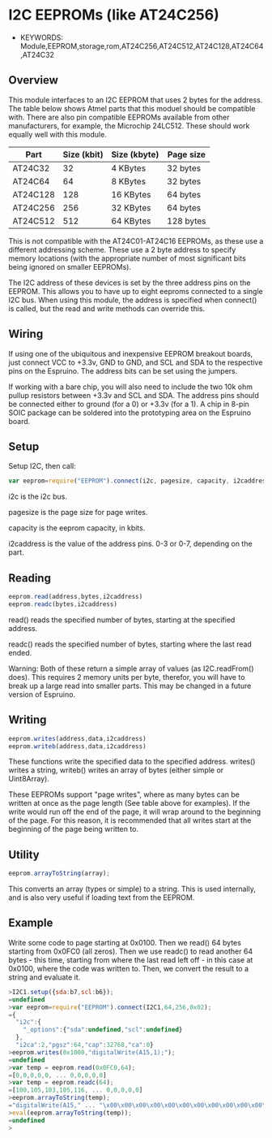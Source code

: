   <!--- Copyright (c) 2014 Spence Konde. See the file LICENSE for copying permission. -->
  I2C EEPROMs (like AT24C256)
  =====================

  * KEYWORDS: Module,EEPROM,storage,rom,AT24C256,AT24C512,AT24C128,AT24C64,AT24C32


Overview
------------------

This module interfaces to an I2C EEPROM that uses 2 bytes for the address. The table below shows Atmel parts that this moduel should be compatible with. There are also pin compatible EEPROMs available from other manufacturers, for example, the Microchip 24LC512. These should work equally well with this module. 

| Part     | Size (kbit) | Size (kbyte) | Page size |
|----------|-------------|--------------|-----------|
| AT24C32  | 32          | 4 KBytes     | 32 bytes  |
| AT24C64  | 64          | 8 KBytes     | 32 bytes  |
| AT24C128 | 128         | 16 KBytes    | 64 bytes  |
| AT24C256 | 256         | 32 KBytes    | 64 bytes  |
| AT24C512 | 512         | 64 KBytes    | 128 bytes |

This is not compatible with the AT24C01-AT24C16 EEPROMs, as these use a different addressing scheme. These use a 2 byte address to specify memory locations (with the appropriate number of most significant bits being ignored on smaller EEPROMs). 

The I2C address of these devices is set by the three address pins on the EEPROM. This allows you to have up to eight eeproms connected to a single I2C bus. When using this module, the address is specified when connect() is called, but the read and write methods can override this. 


Wiring
-------------------

If using one of the ubiquitous and inexpensive EEPROM breakout boards, just connect VCC to +3.3v, GND to GND, and SCL and SDA to the respective pins on the Espruino. The address bits can be set using the jumpers. 

If working with a bare chip, you will also need to include the two 10k ohm pullup resistors between +3.3v and SCL and SDA. The address pins should be connected either to ground (for a 0) or +3.3v (for a 1). A chip in 8-pin SOIC package can be soldered into the prototyping area on the Espruino board. 


Setup
-------------------

Setup I2C, then call:

```JavaScript 
var eeprom=require("EEPROM").connect(i2c, pagesize, capacity, i2caddress)
```

i2c is the i2c bus. 

pagesize is the page size for page writes. 

capacity is the eeprom capacity, in kbits. 

i2caddress is the value of the address pins. 0-3 or 0-7, depending on the part. 


Reading
---------------

```JavaScript
eeprom.read(address,bytes,i2caddress)
eeprom.readc(bytes,i2caddress)
```

read() reads the specified number of bytes, starting at the specified address. 

readc() reads the specified number of bytes, starting where the last read ended. 


Warning: Both of these return a simple array of values (as I2C.readFrom() does). This requires 2 memory units per byte, therefor, you will have to break up a large read into smaller parts. This may be changed in a future version of Espruino. 


Writing
----------------

```JavaScript
eeprom.writes(address,data,i2caddress)
eeprom.writeb(address,data,i2caddress)
```

These functions write the specified data to the specified address. writes() writes a string, writeb() writes an array of bytes (either simple or Uint8Array). 

These EEPROMs support "page writes", where as many bytes can be written at once as the page length (See table above for examples). If the write would run off the end of the page, it will wrap around to the beginning of the page. For this reason, it is recommended that all writes start at the beginning of the page being written to. 



Utility
---------------

```JavaScript
eeprom.arrayToString(array);

```

This converts an array (types or simple) to a string. This is used internally, and is also very useful if loading text from the EEPROM. 

Example
---------------

Write some code to page starting at 0x0100. Then we read() 64 bytes starting from 0x0FC0 (all zeros). Then we use readc() to read another 64 bytes - this time, starting from where the last read left off - in this case at 0x0100, where the code was written to. Then, we convert the result to a string and evaluate it. 


```JavaScript
>I2C1.setup({sda:b7,scl:b6});
=undefined
>var eeprom=require("EEPROM").connect(I2C1,64,256,0x02);
={
  "i2c":{
    "_options":{"sda":undefined,"scl":undefined}
  },
  "i2ca":2,"pgsz":64,"cap":32768,"ca":0}
>eeprom.writes(0x1000,"digitalWrite(A15,1);");
=undefined
>var temp = eeprom.read(0x0FC0,64); 
=[0,0,0,0,0, ... 0,0,0,0,0]
>var temp = eeprom.readc(64);
=[100,105,103,105,116, ... 0,0,0,0,0]
>eeprom.arrayToString(temp);
="digitalWrite(A15," ... "\x00\x00\x00\x00\x00\x00\x00\x00\x00\x00\x00\x00\x00\x00\x00\x00\x00"
>eval(eeprom.arrayToString(temp)); 
=undefined
> 

```

